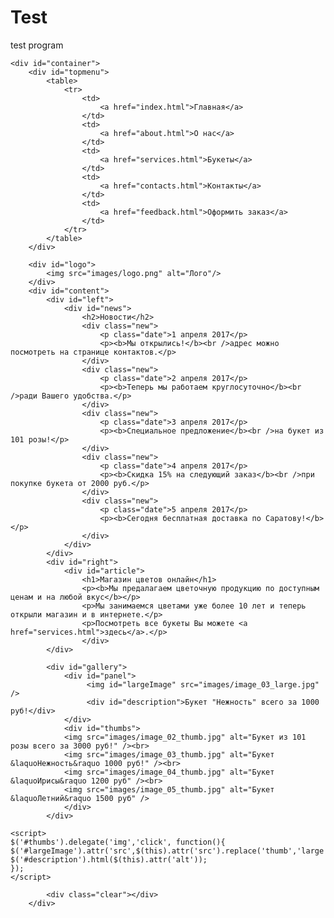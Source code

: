# Test
test program
<!DOCTYPE html>
<html>
<head>
    <meta http-equiv="Content-Tape" content="text/html; charset-utf-8" />
	<title>Art Букет</title> 
    <meta name="desoription" content=""/>
	<meta name="keywords" content=""/>
	<link href="favicon.ico" rel= "shortuct ico" type="image/x-icon"/>
	<link type="text/css" rel= "stylesheet" href="styles.css" />
	<script type="text/javascript" src="jquery-3.2.0min.js"></script>
	
</head>
<body>
   
	<div id="container">
	    <div id="topmenu">
		    <table>
			    <tr>
				    <td>
					    <a href="index.html">Главная</a>
					</td>	
		            <td>
					    <a href="about.html">О нас</a>
					</td>	
		            <td>
					    <a href="services.html">Букеты</a>
					</td>	
		            <td>
					    <a href="contacts.html">Контакты</a>
					</td>	
		            <td>
					    <a href="feedback.html">Оформить заказ</a>
					</td>	
		        </tr>
			</table>
		</div>	
		
		<div id="logo">
		    <img src="images/logo.png" alt="Лого"/>
		</div>
		<div id="content">
		    <div id="left">
                <div id="news">			    
				    <h2>Новости</h2>
				    <div class="new">
					    <p class="date">1 апреля 2017</p>
				        <p><b>Мы открылись!</b><br />адрес можно посмотреть на странице контактов.</p>
				    </div>
			        <div class="new">
					    <p class="date">2 апреля 2017</p>
				        <p><b>Теперь мы работаем круглосуточно</b><br />ради Вашего удобства.</p>
				    </div>
				    <div class="new">
					    <p class="date">3 апреля 2017</p>
				        <p><b>Специальное предложение</b><br />на букет из 101 розы!</p>
				    </div> 
				    <div class="new">
					    <p class="date">4 апреля 2017</p>
				        <p><b>Скидка 15% на следующий заказ</b><br />при покупке букета от 2000 руб.</p>
				    </div>
					<div class="new">
					    <p class="date">5 апреля 2017</p>
				        <p><b>Сегодня бесплатная доставка по Саратову!</b></p>
				    </div>
				</div>	
			</div>
			<div id="right">
				<div id="article">
					<h1>Магазин цветов онлайн</h1>
					<p><b>Мы предалагаем цветочную продукцию по доступным ценам и на любой вкус</b></p>
					<p>Мы занимаемся цветами уже более 10 лет и теперь открыли магазин и в интернете.</p>
					<p>Посмотреть все букеты Вы можете <a href="services.html">здесь</a>.</p>
					</div>	
			</div>
				
			<div id="gallery">
                <div id="panel">
                     <img id="largeImage" src="images/image_03_large.jpg" />
                     <div id="description">Букет "Нежность" всего за 1000 руб!</div>
                </div>
                <div id="thumbs">
                <img src="images/image_02_thumb.jpg" alt="Букет из 101 розы всего за 3000 руб!" /><br>
                <img src="images/image_03_thumb.jpg" alt="Букет &laquoНежность&raquo 1000 руб!" /><br>
                <img src="images/image_04_thumb.jpg" alt="Букет &laquoИрисы&raquo 1200 руб" /><br>
                <img src="images/image_05_thumb.jpg" alt="Букет &laquoЛетний&raquo 1500 руб" />
                </div>
            </div>	
	  
    <script>
    $('#thumbs').delegate('img','click', function(){
	$('#largeImage').attr('src',$(this).attr('src').replace('thumb','large'));
	$('#description').html($(this).attr('alt'));
    });
    </script>	
				
			<div class="clear"></div>	
		</div>
   </div>	
   </body>
</html>
    
